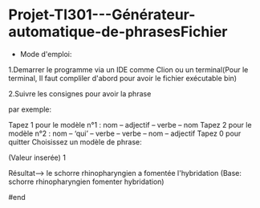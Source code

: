 # Projet-TI301---Générateur-automatique-de-phrasesFichier

* Mode d'emploi:

1.Demarrer le programme via un IDE comme Clion ou un terminal(Pour le terminal, Il faut compliler d'abord pour avoir le fichier exécutable bin)

2.Suivre les consignes pour avoir la phrase



par exemple:

Tapez 1 pour le modèle n°1 : nom – adjectif – verbe – nom
Tapez 2 pour le modèle n°2 : nom – ‘qui’ – verbe – verbe – nom – adjectif
Tapez 0 pour quitter
Choisissez un modèle de phrase:

(Valeur inserée) 1

Résultat--> le schorre rhinopharyngien a fomentée l'hybridation
    (Base: schorre rhinopharyngien fomenter hybridation)
    
    
#end
